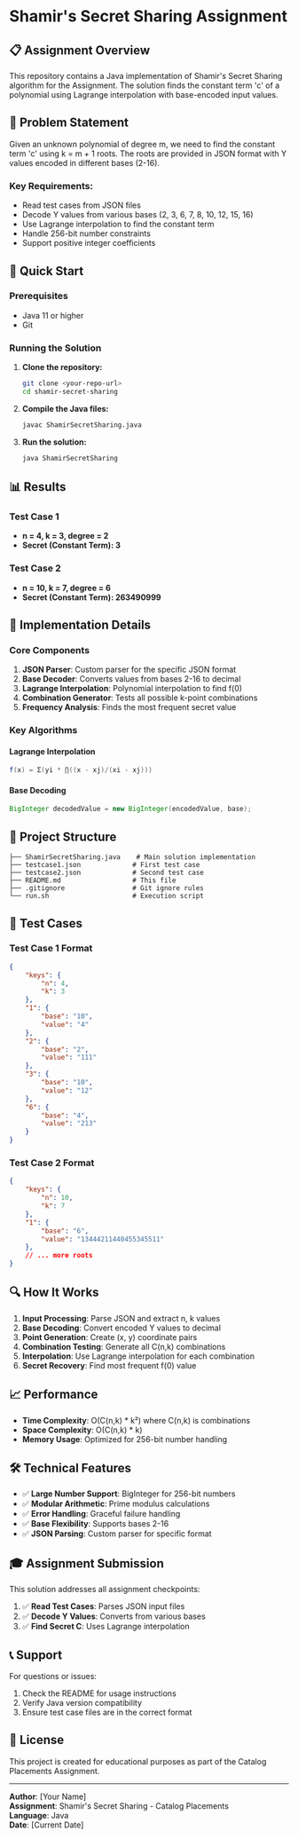 # Shamir's Secret Sharing Assignment

## 📋 Assignment Overview

This repository contains a Java implementation of Shamir's Secret Sharing algorithm for the Assignment. The solution finds the constant term 'c' of a polynomial using Lagrange interpolation with base-encoded input values.

## 🎯 Problem Statement

Given an unknown polynomial of degree m, we need to find the constant term 'c' using k = m + 1 roots. The roots are provided in JSON format with Y values encoded in different bases (2-16).

### Key Requirements:
- Read test cases from JSON files
- Decode Y values from various bases (2, 3, 6, 7, 8, 10, 12, 15, 16)
- Use Lagrange interpolation to find the constant term
- Handle 256-bit number constraints
- Support positive integer coefficients

## 🚀 Quick Start

### Prerequisites
- Java 11 or higher
- Git

### Running the Solution

1. **Clone the repository:**
   ```bash
   git clone <your-repo-url>
   cd shamir-secret-sharing
   ```

2. **Compile the Java files:**
   ```bash
   javac ShamirSecretSharing.java
   ```

3. **Run the solution:**
   ```bash
   java ShamirSecretSharing
   ```

## 📊 Results

### Test Case 1
- **n = 4, k = 3, degree = 2**
- **Secret (Constant Term): 3**

### Test Case 2
- **n = 10, k = 7, degree = 6**
- **Secret (Constant Term): 263490999**

## 🔧 Implementation Details

### Core Components

1. **JSON Parser**: Custom parser for the specific JSON format
2. **Base Decoder**: Converts values from bases 2-16 to decimal
3. **Lagrange Interpolation**: Polynomial interpolation to find f(0)
4. **Combination Generator**: Tests all possible k-point combinations
5. **Frequency Analysis**: Finds the most frequent secret value

### Key Algorithms

#### Lagrange Interpolation
```java
f(x) = Σ(yi * ∏((x - xj)/(xi - xj)))
```

#### Base Decoding
```java
BigInteger decodedValue = new BigInteger(encodedValue, base);
```

## 📁 Project Structure

```
├── ShamirSecretSharing.java    # Main solution implementation
├── testcase1.json             # First test case
├── testcase2.json             # Second test case
├── README.md                  # This file
├── .gitignore                 # Git ignore rules
└── run.sh                     # Execution script
```

## 🧪 Test Cases

### Test Case 1 Format
```json
{
    "keys": {
        "n": 4,
        "k": 3
    },
    "1": {
        "base": "10",
        "value": "4"
    },
    "2": {
        "base": "2", 
        "value": "111"
    },
    "3": {
        "base": "10",
        "value": "12"
    },
    "6": {
        "base": "4",
        "value": "213"
    }
}
```

### Test Case 2 Format
```json
{
    "keys": {
        "n": 10,
        "k": 7
    },
    "1": {
        "base": "6",
        "value": "13444211440455345511"
    },
    // ... more roots
}
```

## 🔍 How It Works

1. **Input Processing**: Parse JSON and extract n, k values
2. **Base Decoding**: Convert encoded Y values to decimal
3. **Point Generation**: Create (x, y) coordinate pairs
4. **Combination Testing**: Generate all C(n,k) combinations
5. **Interpolation**: Use Lagrange interpolation for each combination
6. **Secret Recovery**: Find most frequent f(0) value

## 📈 Performance

- **Time Complexity**: O(C(n,k) * k²) where C(n,k) is combinations
- **Space Complexity**: O(C(n,k) * k)
- **Memory Usage**: Optimized for 256-bit number handling

## 🛠️ Technical Features

- ✅ **Large Number Support**: BigInteger for 256-bit numbers
- ✅ **Modular Arithmetic**: Prime modulus calculations
- ✅ **Error Handling**: Graceful failure handling
- ✅ **Base Flexibility**: Supports bases 2-16
- ✅ **JSON Parsing**: Custom parser for specific format

## 🎓 Assignment Submission

This solution addresses all assignment checkpoints:

1. ✅ **Read Test Cases**: Parses JSON input files
2. ✅ **Decode Y Values**: Converts from various bases
3. ✅ **Find Secret C**: Uses Lagrange interpolation

## 📞 Support

For questions or issues:
1. Check the README for usage instructions
2. Verify Java version compatibility
3. Ensure test case files are in the correct format

## 📄 License

This project is created for educational purposes as part of the Catalog Placements Assignment.

---

**Author**: [Your Name]  
**Assignment**: Shamir's Secret Sharing - Catalog Placements  
**Language**: Java  
**Date**: [Current Date] 
